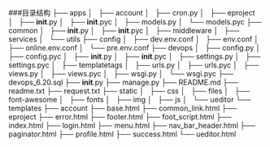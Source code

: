 ###目录结构
        ├── apps
    │   ├── account
    │   ├── cron.py
    │   ├── eproject
    │   ├── __init__.py
    │   ├── __init__.pyc
    │   ├── models.py
    │   └── models.pyc
    ├── common
    │   ├── __init__.py
    │   ├── __init__.pyc
    │   ├── middleware
    │   ├── services
    │   └── utils
    ├── config
    │   ├── dev.env.conf
    │   ├── env.conf
    │   ├── online.env.conf
    │   └── pre.env.conf
    ├── devops
    │   ├── config.py
    │   ├── config.pyc
    │   ├── __init__.py
    │   ├── __init__.pyc
    │   ├── settings.py
    │   ├── settings.pyc
    │   ├── templatetags
    │   ├── urls.py
    │   ├── urls.pyc
    │   ├── views.py
    │   ├── views.pyc
    │   ├── wsgi.py
    │   └── wsgi.pyc
    ├── devops_6.20.sql
    ├── __init__.py
    ├── manage.py
    ├── README.md
    ├── readme.txt
    ├── request.txt
    ├── static
    │   ├── css
    │   ├── files
    │   ├── font-awesome
    │   ├── fonts
    │   ├── img
    │   ├── js
    │   └── ueditor
    └── templates
        ├── account
        ├── base.html
        ├── common_link.html
        ├── eproject
        ├── error.html
        ├── footer.html
        ├── foot_script.html
        ├── index.html
        ├── login.html
        ├── menu.html
        ├── nav_bar_header.html
        ├── paginator.html
        ├── profile.html
        ├── success.html
        └── ueditor.html

